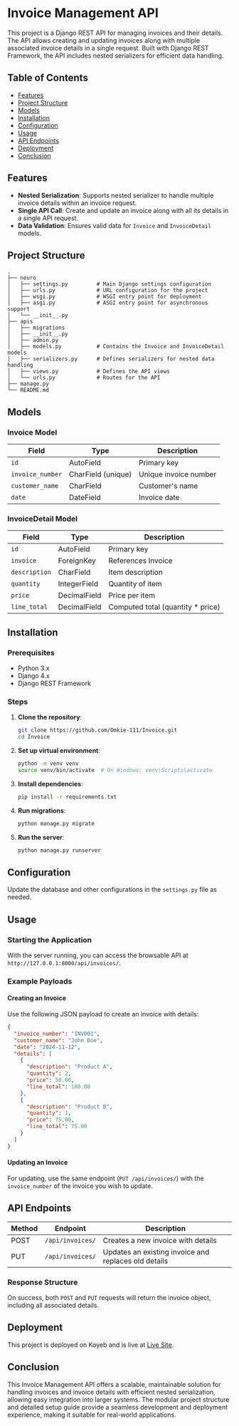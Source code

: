 # Invoice Management API

This project is a Django REST API for managing invoices and their details. The API allows creating and updating invoices along with multiple associated invoice details in a single request. Built with Django REST Framework, the API includes nested serializers for efficient data handling.

## Table of Contents

- [Features](#features)
- [Project Structure](#project-structure)
- [Models](#models)
- [Installation](#installation)
- [Configuration](#configuration)
- [Usage](#usage)
- [API Endpoints](#api-endpoints)
- [Deployment](#deployment)
- [Conclusion](#conclusion)


## Features

- **Nested Serialization**: Supports nested serializer to handle multiple invoice details within an invoice request.
- **Single API Call**: Create and update an invoice along with all its details in a single API request.
- **Data Validation**: Ensures valid data for `Invoice` and `InvoiceDetail` models.

## Project Structure

```
.
├── neuro
│   ├── settings.py         # Main Django settings configuration
│   ├── urls.py             # URL configuration for the project
│   ├── wsgi.py             # WSGI entry point for deployment
│   ├── asgi.py             # ASGI entry point for asynchronous support
│   └── __init__.py
├── apis
│   ├── migrations
│   ├── __init__.py
│   ├── admin.py
│   ├── models.py           # Contains the Invoice and InvoiceDetail models
│   ├── serializers.py      # Defines serializers for nested data handling
│   ├── views.py            # Defines the API views
│   └── urls.py             # Routes for the API
├── manage.py
└── README.md
```


## Models

### Invoice Model

| Field           | Type             | Description             |
|-----------------|------------------|-------------------------|
| `id`            | AutoField        | Primary key             |
| `invoice_number`| CharField (unique)| Unique invoice number   |
| `customer_name` | CharField        | Customer's name         |
| `date`          | DateField        | Invoice date            |

### InvoiceDetail Model

| Field           | Type             | Description                |
|-----------------|------------------|----------------------------|
| `id`            | AutoField        | Primary key                |
| `invoice`       | ForeignKey       | References Invoice         |
| `description`   | CharField        | Item description           |
| `quantity`      | IntegerField     | Quantity of item           |
| `price`         | DecimalField     | Price per item             |
| `line_total`    | DecimalField     | Computed total (quantity * price) |

## Installation

### Prerequisites

- Python 3.x
- Django 4.x
- Django REST Framework

### Steps

1. **Clone the repository**:
   ```bash
   git clone https://github.com/Omkie-111/Invoice.git
   cd Invoice
   ```

2. **Set up virtual environment**:
   ```bash
   python -m venv venv
   source venv/bin/activate  # On Windows: venv\Scripts\activate
   ```

3. **Install dependencies**:
   ```bash
   pip install -r requirements.txt
   ```

4. **Run migrations**:
   ```bash
   python manage.py migrate
   ```

5. **Run the server**:
   ```bash
   python manage.py runserver
   ```

## Configuration

Update the database and other configurations in the `settings.py` file as needed.

## Usage

### Starting the Application

With the server running, you can access the browsable API at `http://127.0.0.1:8000/api/invoices/`.

### Example Payloads

#### Creating an Invoice
Use the following JSON payload to create an invoice with details:

```json
{
  "invoice_number": "INV001",
  "customer_name": "John Doe",
  "date": "2024-11-12",
  "details": [
    {
      "description": "Product A",
      "quantity": 2,
      "price": 50.00,
      "line_total": 100.00
    },
    {
      "description": "Product B",
      "quantity": 1,
      "price": 75.00,
      "line_total": 75.00
    }
  ]
}
```

#### Updating an Invoice
For updating, use the same endpoint (`PUT /api/invoices/`) with the `invoice_number` of the invoice you wish to update.

## API Endpoints

| Method | Endpoint       | Description             |
|--------|----------------|-------------------------|
| POST   | `/api/invoices/` | Creates a new invoice with details |
| PUT    | `/api/invoices/` | Updates an existing invoice and replaces old details |

### Response Structure

On success, both `POST` and `PUT` requests will return the invoice object, including all associated details.

## Deployment

This project is deployed on Koyeb and is live at [Live Site](https://hushed-dredi-omkie-de266b00.koyeb.app/api/invoices/).

## Conclusion

This Invoice Management API offers a scalable, maintainable solution for handling invoices and invoice details with efficient nested serialization, allowing easy integration into larger systems. The modular project structure and detailed setup guide provide a seamless development and deployment experience, making it suitable for real-world applications.
